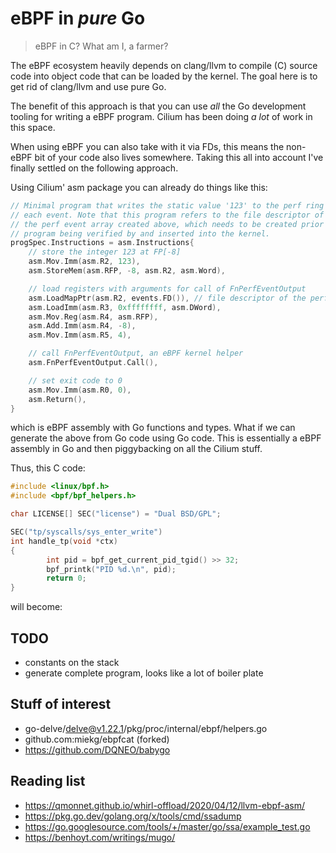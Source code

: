 # eBPF in *pure* Go

> eBPF in C? What am I, a farmer?

The eBPF ecosystem heavily depends on clang/llvm to compile (C) source code into object code that
can be loaded by the kernel. The goal here is to get rid of clang/llvm and use pure Go.

The benefit of this approach is that you can use _all_ the Go development tooling for writing a eBPF
program. Cilium has been doing _a lot_ of work in this space.

When using eBPF you can also take with it via FDs, this means the non-eBPF bit of your code also
lives somewhere. Taking this all into account I've finally settled on the following approach.

Using Cilium' asm package you can already do things like this:

~~~ go
// Minimal program that writes the static value '123' to the perf ring on
// each event. Note that this program refers to the file descriptor of
// the perf event array created above, which needs to be created prior to the
// program being verified by and inserted into the kernel.
progSpec.Instructions = asm.Instructions{
	// store the integer 123 at FP[-8]
	asm.Mov.Imm(asm.R2, 123),
	asm.StoreMem(asm.RFP, -8, asm.R2, asm.Word),

	// load registers with arguments for call of FnPerfEventOutput
	asm.LoadMapPtr(asm.R2, events.FD()), // file descriptor of the perf event array
	asm.LoadImm(asm.R3, 0xffffffff, asm.DWord),
	asm.Mov.Reg(asm.R4, asm.RFP),
	asm.Add.Imm(asm.R4, -8),
	asm.Mov.Imm(asm.R5, 4),

	// call FnPerfEventOutput, an eBPF kernel helper
	asm.FnPerfEventOutput.Call(),

	// set exit code to 0
	asm.Mov.Imm(asm.R0, 0),
	asm.Return(),
}
~~~

which is eBPF assembly with Go functions and types. What if we can generate the above from Go code
using Go code. This is essentially a eBPF assembly in Go and then piggybacking on all the Cilium
stuff.

Thus, this C code:

~~~ c
#include <linux/bpf.h>
#include <bpf/bpf_helpers.h>

char LICENSE[] SEC("license") = "Dual BSD/GPL";

SEC("tp/syscalls/sys_enter_write")
int handle_tp(void *ctx)
{
        int pid = bpf_get_current_pid_tgid() >> 32;
        bpf_printk("PID %d.\n", pid);
        return 0;
}
~~~

will become:

## TODO

- constants on the stack
- generate complete program, looks like a lot of boiler plate

## Stuff of interest

* go-delve/delve@v1.22.1/pkg/proc/internal/ebpf/helpers.go
* github.com:miekg/ebpfcat (forked)
* https://github.com/DQNEO/babygo

## Reading list

- https://qmonnet.github.io/whirl-offload/2020/04/12/llvm-ebpf-asm/
- https://pkg.go.dev/golang.org/x/tools/cmd/ssadump
- https://go.googlesource.com/tools/+/master/go/ssa/example_test.go
- https://benhoyt.com/writings/mugo/
